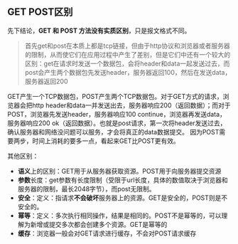 ## GET POST区别

先下结论，**GET 和 POST 方法没有实质区别**，只是报文格式不同。

> 首先get和post在本质上都是tcp链接，但由于http协议和浏览器或者服务器的限制，从而使它们在应用过程中产生了差别，但是它们中还有一个较大的区别：get在请求时发送一个数据包，会将header和data一起发送过去，而post会产生两个数据包先发送header，服务器返回100，然后在发送data，服务器返回200

GET产生一个TCP数据包，POST产生两个TCP数据包。对于GET方式的请求，浏览器会把http header和data一并发送出去，服务器响应200（返回数据）；而对于POST，浏览器先发送header，服务器响应100 continue，浏览器再发送data，服务器响应200 ok（返回数据）。也就是post请求，第一次将header发送过去，确认服务器和网络没问题可以服务，才会将真正的data数据提交。 因为POST需要两步，时间上消耗的要多一点，看起来GET比POST更有效。

其他区别：

* **语义**上的区别：GET用于从服务器获取资源。POST用于向服务器提交资源
* **参数**长度：get参数有长度限制（受限于url长度，具体的数值取决于浏览器和服务器的限制，最长2048字节），而post无限制。
* **安全**：定义：指请求**不会破坏**服务器上的资源。GET是安全的，POST则是不安全的。
* **幂等**：定义：多次执行相同操作，结果是相同的。POST不是幂等的，可以理解为新增或提交多次都会创建多个资源。GET是幂等的
* **缓存**：浏览器一般会对GET请求进行缓存，不会对POST请求缓存